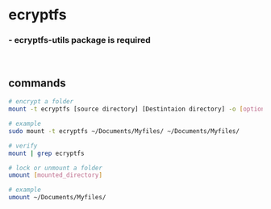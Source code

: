 # ecryptfs

### - ecryptfs-utils package is required 

<br>

## commands
```bash
# encrypt a folder
mount -t ecryptfs [source directory] [Destintaion directory] -o [options]

# example
sudo mount -t ecryptfs ~/Documents/Myfiles/ ~/Documents/Myfiles/ 

# verify 
mount | grep ecryptfs

# lock or unmount a folder
umount [mounted_directory]

# example
umount ~/Documents/Myfiles/

```

<br>


